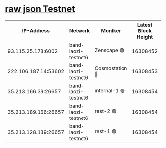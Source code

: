 
[raw json Testnet](https://rpc-check.bandt.stavr.tech/bandt/rpcbandt_result.json)
=

<table><tr><th>IP-Address</th><th>Network</th><th>Moniker</th><th>Latest Block Height</th><th>Earliest Block Height</th><th>Catching Up</th><th>Tx Index</th><th>Voting Power</th><th>Scan Time</th></tr><tr><td>93.115.25.178:6002</td><td>band-laozi-testnet6</td><td>Zenscape 🟢</td><td>16308452</td><td>12460001</td><td>False</td><td>on</td><td>0</td><td>2024-02-28T21:14:23.770245765UTC</td></tr><tr><td>222.106.187.14:53602</td><td>band-laozi-testnet6</td><td>Cosmostation 🔴</td><td>16308453</td><td>15423001</td><td>False</td><td>on</td><td>2203655</td><td>2024-02-28T21:14:25.443993454UTC</td></tr><tr><td>35.213.166.39:26657</td><td>band-laozi-testnet6</td><td>internal-1 🟢</td><td>16308454</td><td>16208453</td><td>False</td><td>on</td><td>0</td><td>2024-02-28T21:14:26.342533544UTC</td></tr><tr><td>35.213.189.166:26657</td><td>band-laozi-testnet6</td><td>rest-2 🟢</td><td>16308454</td><td>16208454</td><td>False</td><td>on</td><td>0</td><td>2024-02-28T21:14:27.231580451UTC</td></tr><tr><td>35.213.128.139:26657</td><td>band-laozi-testnet6</td><td>rest-1 🟢</td><td>16308454</td><td>16208454</td><td>False</td><td>on</td><td>0</td><td>2024-02-28T21:14:28.099990453UTC</td></tr></table>
